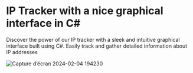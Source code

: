# IP Tracker with a nice graphical interface in C#

Discover the power of our IP tracker with a sleek and intuitive graphical interface built using C#. Easily track and gather detailed information about IP addresses



![Capture d’écran 2024-02-04 194230](https://github.com/freeman649/IP-tracker-with-a-nice-graphical-interface-in-C-/assets/108530916/01dd4358-2d11-495d-a566-703416d076bc)
